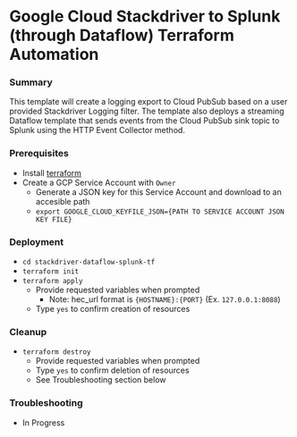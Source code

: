 # Google Cloud Stackdriver to Splunk (through Dataflow) Terraform Automation
### Summary
This template will create a logging export to Cloud PubSub based on a user provided Stackdriver Logging filter. The template also deploys a streaming Dataflow template that sends events from the Cloud PubSub sink topic to Splunk using the HTTP Event Collector method.

### Prerequisites
* Install [terraform](https://learn.hashicorp.com/terraform/getting-started/install.html)
* Create a GCP Service Account with `Owner`
	* Generate a JSON key for this Service Account and download to an accesible path
	* `export GOOGLE_CLOUD_KEYFILE_JSON={PATH TO SERVICE ACCOUNT JSON KEY FILE}`

### Deployment
* `cd stackdriver-dataflow-splunk-tf`
* `terraform init`
* `terraform apply`
	* Provide requested variables when prompted
		* Note: hec_url format is `{HOSTNAME}:{PORT}` (Ex. `127.0.0.1:8088`)
	* Type `yes` to confirm creation of resources

### Cleanup
* `terraform destroy`
	* Provide requested variables when prompted
	* Type `yes` to confirm deletion of resources
	* See Troubleshooting section below

### Troubleshooting
* In Progress